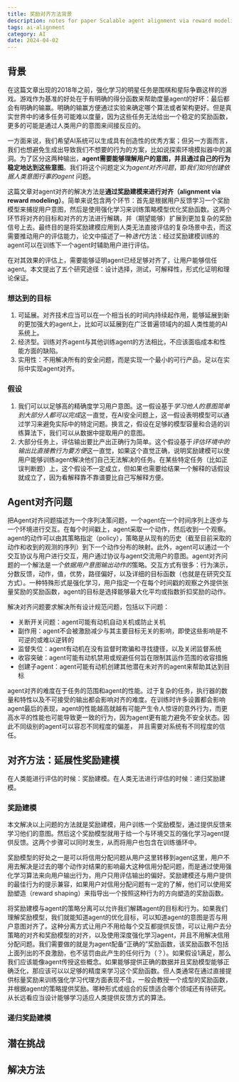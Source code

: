 ```yaml
---
title: 奖励对齐方法背景
description: notes for paper Scalable agent alignment via reward modeling：a research direction
tags: ai-alignment
category: AI
date: 2024-04-02
---
```

## 背景

在这篇文章出现的2018年之前，强化学习的明星任务是围棋和星际争霸这样的游戏。游戏作为基准的好处在于有明确的得分函数来帮助度量agent的好坏：最后都会有明确的输赢。明确的输赢方便通过实验来确定哪个算法或者架构更好。但是真实世界中的诸多任务可能难以度量，因为这些任务无法给出一个稳定的奖励函数，更多的可能是通过人类用户的意图来间接反应的。

一方面来说，我们希望AI系统可以生成具有创造性的优秀方案；但另一方面而言，我们也想避免生成出导致我们不想要的行为的方案，比如说探索环境模拟器中的漏洞。为了区分这两种输出，**agent需要能够理解用户的意图，并且通过自己的行为稳定地达到这些意图**。我们将这个问题定义为*agent对齐问题*，即*我们如何创建依据人类意图行事的agent* 问题。

这篇文章对agent对齐的解决方法是**通过奖励建模来进行对齐（alignment via reward modeling）**。简单来说包含两个环节：首先是根据用户反馈学习一个奖励模型来捕捉用户意图，然后是使用强化学习来训练策略模型优化奖励函数。这两个环节将对齐的目标和对齐的方法进行解耦，并（期望能够）扩展到更加复杂的奖励信号上去。最终目的是将奖励建模应用到人类无法直接评估的复杂场景中去，而这需要推动用户的评估能力，论文中描述了一种*迭代*方法：经过奖励建模训练的agent可以在训练下一个agent时辅助用户进行评估。

在对其效果的评估上，需要能够证明agent已经足够对齐了，让用户能够信任agent。本文提出了五个研究途径：设计选择，测试，可解释性，形式化证明和理论保证。

### 想达到的目标

1. 可延展。对齐技术应当可以在一个相当长的时间内持续起作用，能够延展到新的更加强大的agent上，比如可以延展到在广泛普遍领域内的超人类性能的AI系统上。
2. 经济型。训练对齐agent与其他训练agent的方法相比，不应该面临成本和性能方面的缺陷。
3. 实用性：不用解决所有的安全问题，而是实现一个最小的可行产品，足以在实际中实现agent对齐。

### 假设

1. 我们可以以足够高的精确度学习用户意图。这一假设基于*学习他人的意图简单到大部分人都可以完成*这一直觉，在AI安全问题上，这一假设表明模型可以通过学习来避免实际中的特定问题。换言之，假设在足够的模型容量和合适的训练算法下，我们可以从数据中提取用户的意图。
2. 大部分任务上，评估输出要比产出正确行为简单。这个假设基于*评估环境中的输出比直接教行为要方便*这一直觉，如果这个直觉正确，说明奖励建模可以使用户能够训练agent解决他们自己无法解决的任务。在某些特定任务（比如正误判断题）上，这个假设不一定成立，但如果也需要给结果一个解释的话假设就成立了，因为看解释靠不靠谱要比自己写解释方便。

## Agent对齐问题

把Agent对齐问题描述为一个序列决策问题，一个agent在一个时间序列上逐步与一个环境进行交互。在每个时间戳上，agent采取一个动作，然后收到一个观察。agent的动作可以由其策略指定（policy），策略是从现有的历史（截至目前采取的动作和收到的观测的序列）到下一个动作分布的映射。此外，agent可以通过一个交互协议与用户进行交互，用户通过协议与agent交流用户的意图。agent对齐问题的一个解法是*一个依据用户意图输出动作的*策略。交互方式有很多：行为演示，分数反馈，动作，值，优势，路径偏好，以及详细的目标函数（也就是在研究交互方式）。一种特殊形式是强化学习，用户指定一个在每个时间戳的观察之外提供张量奖励的奖励函数，agent的目标是选择能够最大化平均或指数折扣奖励的动作。

解决对齐问题要求解决所有设计规范问题，包括以下问题：
+ 关断开关问题：agent可能有动机自动关机或防止关机
+ 副作用：agent不会被激励减少与其主要目标无关的影响，即使这些影响是不可逆的或难以逆转的
+ 监督失位：agent有动机在没有监督时欺骗和寻找捷径，以及关闭监督系统
+ 收容突破：agent可能有动机禁用或规避任何旨在限制其运作范围的收容措施
+ 创建子agent：agent可能有动机创建其他潜在未对齐的agent来帮助其达到目标

agent对齐的难度在于任务的范围和agent的性能。过于复杂的任务，执行器的数量和特性以及不可接受的输出都会影响对齐的难度。在训练时许多设置都会影响agent最后的表现，agent的性能越高就越有可能产生令人惊讶的意外行为，而更高水平的性能也可能导致更一致的行为，因为agent更有能力避免不安全状态。因此不同级别的agent可以容忍不同程度的偏差， 并且需要对系统有不同程度的信任。

## 对齐方法：延展性奖励建模

在人类能进行评估的时候：奖励建模。在人类无法进行评估的时候：递归奖励建模。

### 奖励建模

本文解决以上问题的方法就是奖励建模，用户训练一个奖励模型，通过提供反馈来学习他们的意图。然后这个奖励模型就用于给一个与环境交互的强化学习agent提供反馈。这两个步骤可以同时发生，从而将用户也包含在训练循环中。

奖励模型的好处之一是可以将信用分配问题从用户这里转移到agent这里，用户不用去解决是过去的哪个动作对结果的影响最大这种信用分配问题，而是通过使用强化学习算法来向用户输出行为，用户只用评估输出的偏好。奖励建模还与用户提供的最佳行为的提示兼容，如果用户对信用分配问题有一定的了解，他们可以使用奖励塑造（reward shaping）来指导出一个按照这种行为的方向塑造的奖励函数。

将奖励建模与agent的策略分离可以允许我们解耦agent的目标和行为。如果我们理解奖励模型，我们就能知道agent的优化目标，可以知道agent的意图是否与用户意图对齐了。这种分离方式让用户不用给每个交互都提供反馈，可以让用户去分策略的对齐和奖励模型的对齐，以及使用深度强化学习agent，并且不用解决信用分配问题。我们需要做的就是为agent配备“正确的”奖励函数，该奖励函数不包括上面列出的不良激励，也不惩罚由此产生的任何行为（？）。如果假设1满足，那么我们应该能像agent传授这些概念。如果能够提供正确的数据并且奖励模型能够正确泛化，那应该可以以足够的精度来学习这个奖励函数。但人类通常在通过直接提供标量奖励来训练强化学习代理方面表现不佳，一般会教授一个成型的奖励函数，并根据agent的策略提供奖励。哪种形式或组合的反馈适合哪个领域还有待研究。从长远看应当设计能够学习适应人类提供反馈方式的算法。

### 递归奖励建模

## 潜在挑战


## 解决方法


